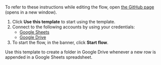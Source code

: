 To refer to these instructions while editing the flow, open [the GitHub page](https://github.com/ot4i/app-connect-templates/tree/main/resources/markdown/Create%20a%20folder%20in%20Google%20Drive%20whenever%20a%20new%20row%20is%20appended%20in%20Google%20Sheets_instructions.md) (opens in a new window).

1. Click **Use this template** to start using the template.
2. Connect to the following accounts by using your credentials:
   - [Google Sheets](https://ibm.biz/acgsheets) 
   - [Google Drive](https://ibm.biz/acgdrive)
3. To start the flow, in the banner, click **Start flow**.


Use this template to create a folder in Google Drive whenever a new row is appended in a Google Sheets spreadsheet.




